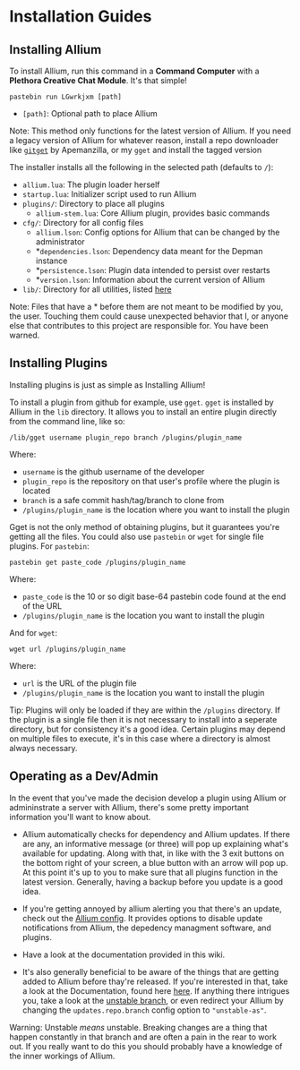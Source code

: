 # Installation Guides

## Installing Allium

To install Allium, run this command in a **Command Computer** with a **Plethora Creative Chat Module**. It's that simple!

    pastebin run LGwrkjxm [path]

- `[path]`: Optional path to place Allium

Note: This method only functions for the latest version of Allium. If you need a legacy version of Allium for whatever reason, install a repo downloader like [`gitget`](https://pastebin.com/W5ZkVYSi) by Apemanzilla, or my `gget` and install the tagged version

The installer installs all the following in the selected path (defaults to `/`):

- `allium.lua`: The plugin loader herself
- `startup.lua`: Initializer script used to run Allium
- `plugins/`: Directory to place all plugins
  - `allium-stem.lua`: Core Allium plugin, provides basic commands
- `cfg/`: Directory for all config files
  - `allium.lson`: Config options for Allium that can be changed by the administrator
  - *`dependencies.lson`: Dependency data meant for the Depman instance
  - *`persistence.lson`: Plugin data intended to persist over restarts
  - *`version.lson`: Information about the current version of Allium
- `lib/`: Directory for all utilities, listed [here](docs/utilities.md)

Note: Files that have a * before them are not meant to be modified by you, the user. Touching them could cause unexpected behavior that I, or anyone else that contributes to this project are responsible for. You have been warned.

## Installing Plugins

Installing plugins is just as simple as Installing Allium!

To install a plugin from github for example, use `gget`. `gget` is installed by Allium in the `lib` directory. It allows you to install an entire plugin directly from the command line, like so:

    /lib/gget username plugin_repo branch /plugins/plugin_name

Where:

- `username` is the github username of the developer
- `plugin_repo` is the repository on that user's profile where the plugin is located
- `branch` is a safe commit hash/tag/branch to clone from
- `/plugins/plugin_name` is the location where you want to install the plugin

Gget is not the only method of obtaining plugins, but it guarantees you're getting all the files. You could also use `pastebin` or `wget` for single file plugins. For `pastebin`:

    pastebin get paste_code /plugins/plugin_name

Where:

- `paste_code` is the 10 or so digit base-64 pastebin code found at the end of the URL
- `/plugins/plugin_name` is the location you want to install the plugin

And for `wget`:

    wget url /plugins/plugin_name

Where:

- `url` is the URL of the plugin file
- `/plugins/plugin_name` is the location you want to install the plugin

Tip: Plugins will only be loaded if they are within the `/plugins` directory. If the plugin is a single file then it is not necessary to install into a seperate directory, but for consistency it's a good idea. Certain plugins may depend on multiple files to execute, it's in this case where a directory is almost always necessary.

## Operating as a Dev/Admin

In the event that you've made the decision develop a plugin using Allium or admininstrate a server with Allium, there's some pretty important information you'll want to know about.

- Allium automatically checks for dependency and Allium updates. If there are any, an informative message (or three) will pop up explaining what's available for updating. Along with that, in like with the 3 exit buttons on the bottom right of your screen, a blue button with an arrow will pop up. At this point it's up to you to make sure that all plugins function in the latest version. Generally, having a backup before you update is a good idea.

- If you're getting annoyed by allium alerting you that there's an update, check out the [Allium config](config-layout.md). It provides options to disable update notifications from Allium, the depedency managment software, and plugins.

- Have a look at the documentation provided in this wiki.

- It's also generally beneficial to be aware of the things that are getting added to Allium before thay're released. If you're interested in that, take a look at the Documentation, found here [here](docs/unstable.md). If anything there intrigues you, take a look at the [unstable branch](https://github.com/hugeblank/Allium/tree/unstable-as), or even redirect your Allium by changing the `updates.repo.branch` config option to `"unstable-as"`.

Warning: Unstable *means* unstable. Breaking changes are a thing that happen constantly in that branch and are often a pain in the rear to work out. If you really want to do this you should probably have a knowledge of the inner workings of Allium.
